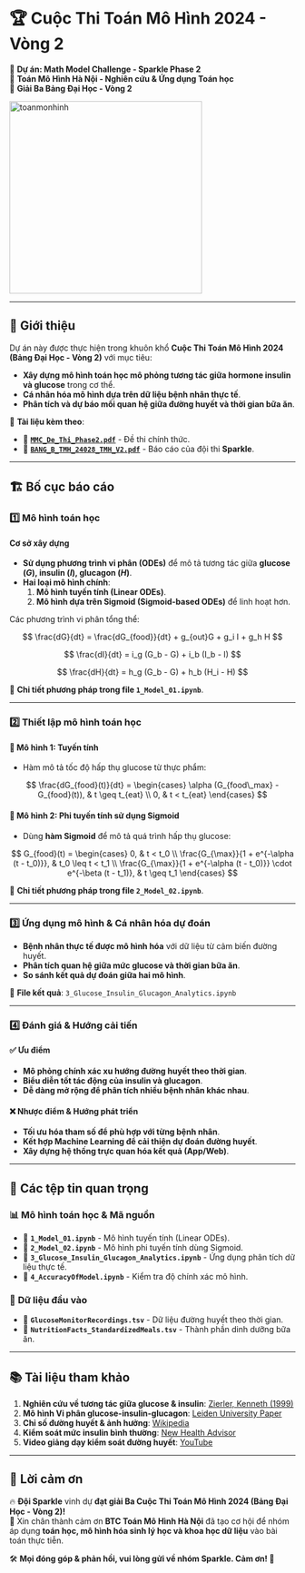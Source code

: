 # 🏆 Cuộc Thi Toán Mô Hình 2024 - Vòng 2  
🧪 **Dự án: Math Model Challenge - Sparkle Phase 2**  
📍 **Toán Mô Hình Hà Nội - Nghiên cứu & Ứng dụng Toán học**  
🥉 **Giải Ba Bảng Đại Học - Vòng 2**  

<img width="339" alt="toanmonhinh" src="https://github.com/user-attachments/assets/5bfe9bda-9361-486d-9e41-a38efe2ce580" />

---
## 📌 Giới thiệu  
Dự án này được thực hiện trong khuôn khổ **Cuộc Thi Toán Mô Hình 2024 (Bảng Đại Học - Vòng 2)** với mục tiêu:  
- **Xây dựng mô hình toán học mô phỏng tương tác giữa hormone insulin và glucose** trong cơ thể.  
- **Cá nhân hóa mô hình dựa trên dữ liệu bệnh nhân thực tế**.  
- **Phân tích và dự báo mối quan hệ giữa đường huyết và thời gian bữa ăn**.  

📄 **Tài liệu kèm theo**:  
- 📁 **[`MMC_De_Thi_Phase2.pdf`](./MMC_De_Thi_Phase2.pdf)** - Đề thi chính thức.  
- 📁 **[`BANG_B_TMH_24028_TMH_V2.pdf`](./BANG_B_TMH_24028_TMH_V2.pdf)** - Báo cáo của đội thi **Sparkle**.  

---

## 🏗 Bố cục báo cáo  

### 1️⃣ **Mô hình toán học**  
#### **Cơ sở xây dựng**  
- **Sử dụng phương trình vi phân (ODEs)** để mô tả tương tác giữa **glucose ($G$), insulin ($I$), glucagon ($H$)**.  
- **Hai loại mô hình chính**:  
  1. **Mô hình tuyến tính (Linear ODEs)**.  
  2. **Mô hình dựa trên Sigmoid (Sigmoid-based ODEs)** để linh hoạt hơn.  

Các phương trình vi phân tổng thể:  

$$
\frac{dG}{dt} = \frac{dG_{food}}{dt} + g_{out}G + g_i I + g_h H
$$  

$$
\frac{dI}{dt} = i_g (G_b - G) + i_b (I_b - I)
$$  

$$
\frac{dH}{dt} = h_g (G_b - G) + h_b (H_i - H)
$$  

📄 **Chi tiết phương pháp trong file `1_Model_01.ipynb`**.  

---

### 2️⃣ **Thiết lập mô hình toán học**  

#### 🔹 **Mô hình 1: Tuyến tính**  
- Hàm mô tả tốc độ hấp thụ glucose từ thực phẩm:  

$$
\frac{dG_{food}(t)}{dt} = 
\begin{cases}
\alpha (G_{food\_max} - G_{food}(t)), & t \geq t_{eat} \\
0, & t < t_{eat}
\end{cases}
$$

#### 🔹 **Mô hình 2: Phi tuyến tính sử dụng Sigmoid**  
- Dùng **hàm Sigmoid** để mô tả quá trình hấp thụ glucose:  

$$
G_{food}(t) =
\begin{cases}
0, & t < t_0 \\
\frac{G_{\max}}{1 + e^{-\alpha (t - t_0)}}, & t_0 \leq t < t_1 \\
\frac{G_{\max}}{1 + e^{-\alpha (t - t_0)}} \cdot e^{-\beta (t - t_1)}, & t \geq t_1
\end{cases}
$$

📄 **Chi tiết phương pháp trong file `2_Model_02.ipynb`**.  

---

### 3️⃣ **Ứng dụng mô hình & Cá nhân hóa dự đoán**  
- **Bệnh nhân thực tế được mô hình hóa** với dữ liệu từ cảm biến đường huyết.  
- **Phân tích quan hệ giữa mức glucose và thời gian bữa ăn**.  
- **So sánh kết quả dự đoán giữa hai mô hình**.  

📂 **File kết quả**: `3_Glucose_Insulin_Glucagon_Analytics.ipynb`  

---

### 4️⃣ **Đánh giá & Hướng cải tiến**  
#### ✅ **Ưu điểm**  
- **Mô phỏng chính xác xu hướng đường huyết theo thời gian**.  
- **Biểu diễn tốt tác động của insulin và glucagon**.  
- **Dễ dàng mở rộng để phân tích nhiều bệnh nhân khác nhau**.  

#### ❌ **Nhược điểm & Hướng phát triển**  
- **Tối ưu hóa tham số để phù hợp với từng bệnh nhân**.  
- **Kết hợp Machine Learning để cải thiện dự đoán đường huyết**.  
- **Xây dựng hệ thống trực quan hóa kết quả (App/Web)**.  

---

## 📂 **Các tệp tin quan trọng**  
### 📊 **Mô hình toán học & Mã nguồn**  
- 📁 **`1_Model_01.ipynb`** - Mô hình tuyến tính (Linear ODEs).  
- 📁 **`2_Model_02.ipynb`** - Mô hình phi tuyến tính dùng Sigmoid.  
- 📁 **`3_Glucose_Insulin_Glucagon_Analytics.ipynb`** - Ứng dụng phân tích dữ liệu thực tế.  
- 📁 **`4_AccuracyOfModel.ipynb`** - Kiểm tra độ chính xác mô hình.  

### 📄 **Dữ liệu đầu vào**  
- 📁 **`GlucoseMonitorRecordings.tsv`** - Dữ liệu đường huyết theo thời gian.  
- 📁 **`NutritionFacts_StandardizedMeals.tsv`** - Thành phần dinh dưỡng bữa ăn.  

---

## 📚 **Tài liệu tham khảo**  
1. **Nghiên cứu về tương tác giữa glucose & insulin**: [Zierler, Kenneth (1999)](https://journals.physiology.org/doi/full/10.1152/ajpendo.1999.276.3.E409)  
2. **Mô hình Vi phân glucose-insulin-glucagon**: [Leiden University Paper](https://www.universiteitleiden.nl/binaries/content/assets/science/mi/scripties/bachelor/2016-2017/veld_corinne_in_t_analysis_of_glucose-insulin-glucagon_interaction_models.pdf)  
3. **Chỉ số đường huyết & ảnh hưởng**: [Wikipedia](https://en.wikipedia.org/wiki/Glycemic_index)  
4. **Kiểm soát mức insulin bình thường**: [New Health Advisor](https://www.newhealthadvisor.org/Normal-Insulin-Levels.html)  
5. **Video giảng dạy kiểm soát đường huyết**: [YouTube](https://www.youtube.com/watch?v=OHrX3X3LGzI)  

---

## 🎉 **Lời cảm ơn**  
🔥 **Đội Sparkle** vinh dự **đạt giải Ba Cuộc Thi Toán Mô Hình 2024 (Bảng Đại Học - Vòng 2)!**  
🙌 Xin chân thành cảm ơn **BTC Toán Mô Hình Hà Nội** đã tạo cơ hội để nhóm áp dụng **toán học, mô hình hóa sinh lý học và khoa học dữ liệu** vào bài toán thực tiễn.  

🛠 **Mọi đóng góp & phản hồi, vui lòng gửi về nhóm Sparkle. Cảm ơn! 🚀**  
